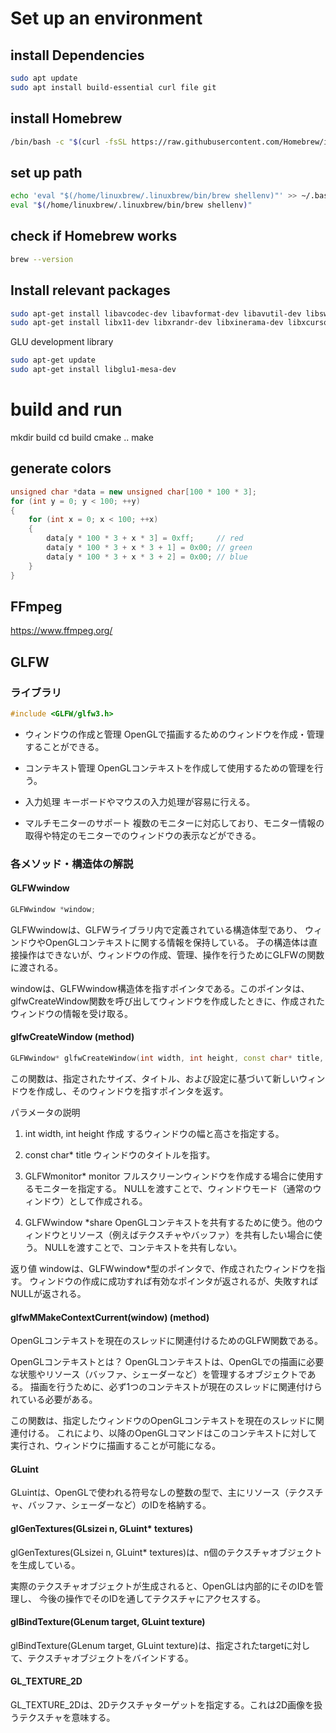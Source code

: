 # Set up an environment

## install Dependencies

```bash
sudo apt update
sudo apt install build-essential curl file git
```

## install Homebrew

```bash
/bin/bash -c "$(curl -fsSL https://raw.githubusercontent.com/Homebrew/install/HEAD/install.sh)"
```

## set up path

```bash
echo 'eval "$(/home/linuxbrew/.linuxbrew/bin/brew shellenv)"' >> ~/.bashrc
eval "$(/home/linuxbrew/.linuxbrew/bin/brew shellenv)"
```

## check if Homebrew works

```bash
brew --version
```

## Install relevant packages

```bash
sudo apt-get install libavcodec-dev libavformat-dev libavutil-dev libswscale-dev libavfilter-dev libavdevice-dev
sudo apt-get install libx11-dev libxrandr-dev libxinerama-dev libxcursor-dev libxi-dev
```

GLU development library

```bash
sudo apt-get update
sudo apt-get install libglu1-mesa-dev
```

# build and run

mkdir build
cd build
cmake ..
make

## generate colors

```cpp
unsigned char *data = new unsigned char[100 * 100 * 3];
for (int y = 0; y < 100; ++y)
{
    for (int x = 0; x < 100; ++x)
    {
        data[y * 100 * 3 + x * 3] = 0xff;     // red
        data[y * 100 * 3 + x * 3 + 1] = 0x00; // green
        data[y * 100 * 3 + x * 3 + 2] = 0x00; // blue
    }
}
```


## FFmpeg

https://www.ffmpeg.org/


## GLFW 
### ライブラリ

```cpp
#include <GLFW/glfw3.h>
```

- ウィンドウの作成と管理
OpenGLで描画するためのウィンドウを作成・管理することができる。

- コンテキスト管理
OpenGLコンテキストを作成して使用するための管理を行う。

- 入力処理
キーボードやマウスの入力処理が容易に行える。

- マルチモニターのサポート
複数のモニターに対応しており、モニター情報の取得や特定のモニターでのウィンドウの表示などができる。

### 各メソッド・構造体の解説
#### GLFWwindow
```cpp
GLFWwindow *window;
```
GLFWwindowは、GLFWライブラリ内で定義されている構造体型であり、
ウィンドウやOpenGLコンテキストに関する情報を保持している。
子の構造体は直接操作はできないが、ウィンドウの作成、管理、操作を行うためにGLFWの関数に渡される。

windowは、GLFWwindow構造体を指すポインタである。このポインタは、
glfwCreateWindow関数を呼び出してウィンドウを作成したときに、作成されたウィンドウの情報を受け取る。

#### glfwCreateWindow (method)
```cpp
GLFWwindow* glfwCreateWindow(int width, int height, const char* title, GLFWmonitor* monitor, GLFWwindow* share);
```

この関数は、指定されたサイズ、タイトル、および設定に基づいて新しいウィンドウを作成し、そのウィンドウを指すポインタを返す。

パラメータの説明
1. int width, int height
作成
するウィンドウの幅と高さを指定する。

2. const char* title
ウィンドウのタイトルを指す。

3. GLFWmonitor* monitor
フルスクリーンウィンドウを作成する場合に使用するモニターを指定する。
NULLを渡すことで、ウィンドウモード（通常のウィンドウ）として作成される。

4. GLFWwindow *share
OpenGLコンテキストを共有するために使う。他のウィンドウとリソース（例えばテクスチャやバッファ）を共有したい場合に使う。
NULLを渡すことで、コンテキストを共有しない。

返り値
windowは、GLFWwindow*型のポインタで、作成されたウィンドウを指す。
ウィンドウの作成に成功すれば有効なポインタが返されるが、失敗すればNULLが返される。

#### glfwMMakeContextCurrent(window) (method)
OpenGLコンテキストを現在のスレッドに関連付けるためのGLFW関数である。

OpenGLコンテキストとは？
OpenGLコンテキストは、OpenGLでの描画に必要な状態やリソース（バッファ、シェーダーなど）を管理するオブジェクトである。
描画を行うために、必ず1つのコンテキストが現在のスレッドに関連付けられている必要がある。

この関数は、指定したウィンドウのOpenGLコンテキストを現在のスレッドに関連付ける。
これにより、以降のOpenGLコマンドはこのコンテキストに対して実行され、ウィンドウに描画することが可能になる。

#### GLuint
GLuintは、OpenGLで使われる符号なしの整数の型で、主にリソース（テクスチャ、バッファ、シェーダーなど）のIDを格納する。

#### glGenTextures(GLsizei n, GLuint* textures)
glGenTextures(GLsizei n, GLuint* textures)は、n個のテクスチャオブジェクトを生成している。

実際のテクスチャオブジェクトが生成されると、OpenGLは内部的にそのIDを管理し、
今後の操作でそのIDを通してテクスチャにアクセスする。

#### glBindTexture(GLenum target, GLuint texture)
glBindTexture(GLenum target, GLuint texture)は、指定されたtargetに対して、テクスチャオブジェクトをバインドする。

#### GL_TEXTURE_2D
GL_TEXTURE_2Dは、2Dテクスチャターゲットを指定する。これは2D画像を扱うテクスチャを意味する。